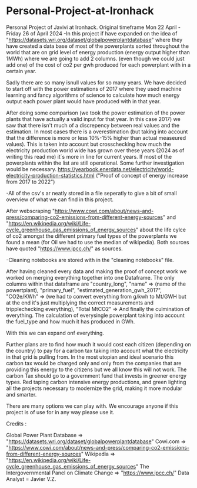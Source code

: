 # Personal-Project-at-Ironhack
Personal Project of Javivi at Ironhack. Original timeframe Mon 22 April - Friday 26 of April 2024
-In this project if have expanded on the idea of "https://datasets.wri.org/dataset/globalpowerplantdatabase" where they have created a data base of most of the powerplants sorted throughout the world that are on grid level of energy production (energy output higher than 1MWh) where we are going to add 2 columns. (even though we could just add one) of the cost of co2 per gwh produced for each powerplant with in a certain year.

Sadly there are so many isnull values for so many years. We have decided to start off with the power estimations of 2017 where they used machine learning and fancy algorithms of science to calculate how much energy output each power plant would have produced with in that year. 

After doing some comparison (we took the power estimation of the power plants that have actually a valid input for that year. In this case 2017) we saw that there isn't much of a discrepency between real values and the estimation. In most cases there is a overestimation (but taking into account that the difference is more or less 10%-15% higher than actual measeured values). This is taken into account but crosschecking how much the electricity production world wide has grown over these years (2024 as of writing this read me) it´s more in line for current years. If most of the powerplants within the list are still operational. Some further investigation would be necessary. https://yearbook.enerdata.net/electricity/world-electricity-production-statistics.html ("Proof of concept of energy increase from 2017 to 2022")


-All of the csv's ar neatly stored in a file seperatly to give a bit of small overview of what we can find in this project.

After webscraping "https://www.cowi.com/about/news-and-press/comparing-co2-emissions-from-different-energy-sources" and "https://en.wikipedia.org/wiki/Life-cycle_greenhouse_gas_emissions_of_energy_sources" about the life cylce of co2 amongst the different primary fuel types of the powerplants we found a mean (for Oil we had to use the median of wikipedia). Both sources have quoted "https://www.ipcc.ch/" as sources. 

-Cleaning notebooks are stored with in the "cleaning notebooks" file. 

After having cleaned every data and making the proof of concept work we worked on merging everything together into one Dataframe. The only columns within that dataframe are "country_long", "name" => (name of the powertplant), "primary_fuel", "estimated_generation_gwh_2017", "CO2e/KWh" => (we had to convert everything from g/kwh to Mt/GWH but at the end it's just multiplying the correct measurements and tripplechecking everything), "Total MtCO2" => And finally the culmination of everything. The calculation of everysingle powerplant taking into account the fuel_type and how much it has produced in GWh. 

With this we can expand onf everything. 

Further plans are to find how much it would cost each citizen (depending on the country) to pay for a carbon tax taking into account what the electricity in that grid is pulling from. In the most utopian and ideal scenario this carbon tax would be charged only and only from the companies that are providing this energy to the citizens but we all know this will not work. The carbon Tax should go to a government fund that invests in greener energy types. Red taping carbon intensive energy productions, and green lighting all the projects necessary to modernize the grid, making it more modular and smarter. 

There are many options we can play with. We encourage anyone if this project is of use for in any way please use it.

Credits : 

Global Power Plant Database => "https://datasets.wri.org/dataset/globalpowerplantdatabase"
Cowi.com => "https://www.cowi.com/about/news-and-press/comparing-co2-emissions-from-different-energy-sources"
Wikipedia => "https://en.wikipedia.org/wiki/Life-cycle_greenhouse_gas_emissions_of_energy_sources"
The Intergovernmental Panel on Climate Change => "https://www.ipcc.ch/"
Data Analyst = Javier V.Z.